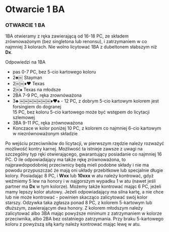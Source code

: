 # Otwarcie 1 BA
### OTWARCIE 1 BA

1BA otwieramy z ręka zawierającą od 16-18 PC, ze składem zrównoważonym (bez singletona lub renonsu), i zatrzymaniem w co najmniej 3 kolorach. Nie wolno licytować 1BA z dubeltonem słabszym niż **Dx**. 

Odpowiedzi na 1BA  

* pas	0-7 PC, bez 5-cio kartowego koloru  
* 2&clubs;￼	Stayman  
* 2￼￼&diams;&hearts;	Texas  
* 2￼&spades;	Texas na młodsze  
* 2BA	7-9 PC, ręka zrownóważona  
* 3&clubs; ￼￼￼￼￼￼￼&diams;&hearts;&spades;	- 12 PC, z dobrym 5-cio kartowym kolorem jest forsingiem do dogranej  
15 PC, bez koloru 5-cio kartowego może być wstępem do licytacji szlemowej  
* 3BA	9-11 PC, ręka zrównoważona  
* Konczace w kolor	poniżej 10 PC, z kolorem co najmniej 6-cio kartowym w niezrównoważonym składzie

Po wejściu przeciwników do licytacji, w pierwszym rzędzie należy rozważyć możliwość kontry karnej. Możliwość ta istnieje zawsze z uwagi na szczególny typ ręki otwierającego, gwarantujący posiadanie co najmniej 16 PC. O ile odpowiadający ma także rękę zrównoważona, to najprawdopodobniej przeciwnicy będą mieli podobne składy i nie ma powodu przypuszczać że mają oni układy przebitkowe lub specjalnie długie kolory. Posiadając 8 PC, i **Wxx** lub **10xxx** w atu należy kontrować, gdyż weźmiemy 5 lew na honory i w najgorszym wypadku 1 w atu (nawet jeśli partner ma **Dx** w tym kolorze). Możemy także kontrować mając 6 PC, jeżeli mamy lepszy kolor atutowy.
Jeżeli odpowiadający ma silna kartę, a nie chce lub nie może kontrować - powinien skacząco zalicytować swój kolor starszy. Odzywka taka zgłasza ponad 8 PC, z kolorem 5-kartowym lub dłuższym, zawierającym dwa honory. Z kolorem młodszym należy zalicytować albo 3BA mając powyższe minimum z zatrzymaniem w kolorze przeciwnika, albo 2BA bez ostatniego zatrzymania. Przy braku 5-kartowego koloru z powyższą siłą karty należy kontrować mając lewę w atu.